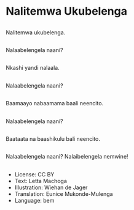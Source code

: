 # Nalitemwa Ukubelenga

##
Nalitemwa ukubelenga.

##
Nalaabelengela naani?

##
Nkashi yandi nalaala.

##
Nalaabelengela naani?

##
Baamaayo nabaamama baali neencito.

##
Nalaabelengela naani?

##
Baataata na baashikulu bali neencito.

##
Nalaabelengela naani? Nalaibelengela nemwine!

##
* License: CC BY
* Text: Letta Machoga
* Illustration: Wiehan de Jager
* Translation: Eunice Mukonde-Mulenga
* Language: bem
